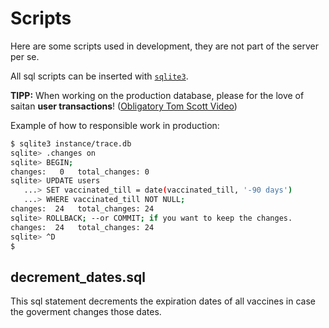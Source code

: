 # Scripts

Here are some scripts used in development, they are not part of the server per
se.

All sql scripts can be inserted with [`sqlite3`](https://sqlite.org/cli.html).

**TIPP:** When working on the production database, please for the love of
saitan **user transactions**!
([Obligatory Tom Scott Video](https://www.youtube.com/watch?v=X6NJkWbM1xk))

Example of how to responsible work in production:

```bash
$ sqlite3 instance/trace.db
sqlite> .changes on
sqlite> BEGIN;
changes:   0   total_changes: 0
sqlite> UPDATE users
   ...> SET vaccinated_till = date(vaccinated_till, '-90 days')
   ...> WHERE vaccinated_till NOT NULL;
changes:  24   total_changes: 24
sqlite> ROLLBACK; --or COMMIT; if you want to keep the changes.
changes:  24   total_changes: 24
sqlite> ^D
$
```

## decrement_dates.sql

This sql statement decrements the expiration dates of all vaccines in case
the goverment changes those dates.
